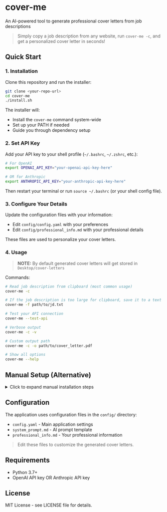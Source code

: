 # cover-me

An AI-powered tool to generate professional cover letters from job descriptions

> Simply copy a job description from any website, run `cover-me -c`, and get a personalized cover letter in seconds!

## Quick Start

### 1. Installation

Clone this repository and run the installer:

```bash
git clone <your-repo-url>
cd cover-me
./install.sh
```

The installer will:
- Install the `cover-me` command system-wide
- Set up your PATH if needed
- Guide you through dependency setup

### 2. Set API Key

Add your API key to your shell profile (`~/.bashrc`, `~/.zshrc`, etc.):

```bash
# For OpenAI
export OPENAI_API_KEY="your-openai-api-key-here"

# OR for Anthropic
export ANTHROPIC_API_KEY="your-anthropic-api-key-here"
```

Then restart your terminal or run `source ~/.bashrc` (or your shell config file).

### 3. Configure Your Details

Update the configuration files with your information:

- Edit `config/config.yaml` with your preferences
- Edit `config/professional_info.md` with your professional details

These files are used to personalize your cover letters.

### 4. Usage
> **NOTE:** By default generated cover letters will get stored in `Desktop/cover-letters`

Commands:

```bash
# Read job description from clipboard (most common usage)
cover-me -c

# If the job description is too large for clipboard, save it to a text file and use:
cover-me -f path/to/jd.txt

# Test your API connection
cover-me --test-api

# Verbose output
cover-me -c -v

# Custom output path
cover-me -c -o path/to/cover_letter.pdf

# Show all options
cover-me --help
```

## Manual Setup (Alternative)

<details>
<summary>Click to expand manual installation steps</summary>

If you prefer not to use the installer:

1. **Create virtual environment:**
   ```bash
   python3 -m venv .venv
   source .venv/bin/activate
   ```

2. **Install dependencies:**
   ```bash
   pip install -r requirements.txt
   ```

3. **Run directly:**
   ```bash
   python3 -m src.main -c
   ```

</details>

## Configuration

The application uses configuration files in the `config/` directory:

- `config.yaml` - Main application settings
- `system_prompt.md` - AI prompt template
- `professional_info.md` - Your professional information

> Edit these files to customize the generated cover letters.

## Requirements

- Python 3.7+
- OpenAI API key OR Anthropic API key


## License

MIT License - see LICENSE file for details.